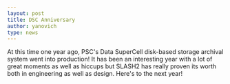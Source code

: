 ```yaml
---
layout: post
title: DSC Anniversary
author: yanovich
type: news
---
```


At this time one year ago, PSC's Data SuperCell disk-based storage archival system went into production!  It has been an interesting year with a lot of great moments as well as hiccups but SLASH2 has really proven its worth both in engineering as well as design.  Here's to the next year!
